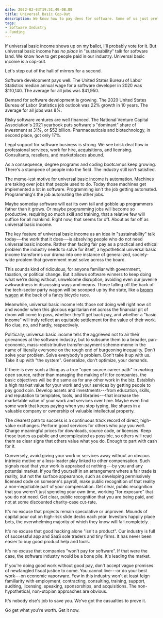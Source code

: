 ```yaml
---
date: 2022-02-03T19:51:49-08:00
title: Universal Basic Cop-Out
description: We know how to pay devs for software. Some of us just prefer not to.
tags:
- Software Industry
- Funding
---
```


If universal basic income shows up on my ballot, I'll probably vote for it.  But universal basic income has _no place_ in "sustainability" talk for software land.  We know how to get people paid in our industry.  Universal basic income is a cop-out.

Let's step out of the hall of mirrors for a second.

Software development pays well.  The United States Bureau of Labor Statistics median annual wage for a software developer in 2020 was $110,140.  The average for all jobs was $41,950.

Demand for software development is growing.  The 2020 United States Bureau of Labor Statistics job outlook was 22% growth in 10 years.  The average for all jobs was 8%.

Risky software ventures are well financed.  The National Venture Capital Association's 2021 yearbook puts software's "dominant" share of investment at 31%, or $52 billion.  Pharmaceuticals and biotechnology, in second place, got only 17%.

Legal support for software business is strong.  We see brisk deal flow in professional services, work for hire, acquisitions, and licensing.  Consultants, resellers, and marketplaces abound.

As a consequence, degree programs and coding bootcamps keep growing.  There's a stampede of people into the field.  The industry still isn't satisfied.

The meme-iest motive for universal basic income is automation.  Machines are taking over jobs that people used to do.  Today those machines get implemented a lot in software.  Programming isn't the job getting automated.  Programming's the job automating the other jobs.

Maybe someday software will eat its own tail and gobble up programmers father than it grows.  Or maybe programming jobs will become so productive, requiring so much skill and training, that a relative few will suffice for all mankind.  Right now, that seems far off.  About as far off as universal basic income.

The key feature of universal basic income as an idea in "sustainability" talk today---the work that it does---is absolving people who do not need universal basic income.  Rather than facing fair pay as a practical and ethical problem the industry needs to solve for itself, a hypothetical universal basic income transforms our drama into one instance of generalized, society-wide problem that government must solve across the board.

This sounds kind of ridiculous, for anyone familiar with government, taxation, or political change.  But it allows software winners to keep doing what we're doing without, unwelcome disruption, avoiding even our juvenile awkwardness in discussing ways and means.  Those falling off the back of the tech-sector party wagon will be scooped up by the state, like a [broom wagon](https://en.wikipedia.org/wiki/Broom_wagon) at the back of a fancy bicycle race.

Meanwhile, universal basic income lets those _not_ doing well right now sit and wonder when this glorious egalitarian net across the financial pit of doom will come to pass, whether they'll get back pay, and whether a "basic income" will truly reflect an equitable settlement for the value of their work.  No clue, no, and hardly, respectively.

Politically, universal basic income tells the aggrieved not to air their grievances at the software industry, but to subsume them to a broader, pan-economic, mass-redistributive transfer-payment scheme-meme in the name of literally everyone on the rough end of burgeoning inequality.  Don't solve your problem.  Solve everybody's problem.  Don't take it up with us.  Take it up with "the system".  Generalize, don't optimize, your demands.

If there is ever such a thing as a true "open source career path" in _making_ open source, rather than managing the making of it for companies, the basic objectives will be the same as for any other work in the biz.  Establish a high market value for your work and your services by getting people to pay good coin.  Develop assets and investments---from education, skills, and reputation to templates, tools, and libraries---that increase the marketable value of your work and services over time.  Maybe even find some work that keeps paying when you stop typing, like shares in a valuable company or ownership of valuable intellectual property.

The clearest path to success is a continuous track record of direct, high-value exchanges.  Perform good services for others who pay you well.  Charge meaningful prices for downloads, source code, or licenses.  Keep those trades as public and uncomplicated as possible, so others will read them as clear signs that others value what you do.  Enough to part with cash for it.

Conversely, avoid giving your work or services away without an obvious intrinsic motive or a loss-leader play linked to other compensation.  Such signals read that your work is appraised at nothing---by you and any potential market.  If you find yourself in an arrangement where a fair trade is reality, but not the surface appearance, such as developing permissively licensed code on someone's payroll, make public recognition of that reality a non-negotiable part of your compensation.  Get clear, public recognition that you weren't just spending your own time, working "for exposure" that you do not need.  Get clear, public recognition that you are being paid, and not at some discounted charity-case cut-rate.

It's no excuse that projects remain speculative or unproven.  Mounds of capital pour out on high-risk slide decks each year.  Investors happily place bets, the overwhelming majority of which they know will fail completely.

It's no excuse that good hacking alone "isn't a product".  Our industry is full of successful app and SaaS sole traders and tiny firms.  It has never been easier to buy good product help and tools.

It's no excuse that companies "won't pay for software".  If that were the case, the software industry would be a bone pile.  It's leading the market.

If you're doing good work without good pay, don't accept vague promises of newfangled fiscal justice to come.  You cannot live---or do your best work---on economic vaporware.  Few in this industry won't at least feign familiarity with employment, contracting, consulting, training, support, auditing, licensing, speaking, sponsorships, and acquisitions.  The non-hypothetical, non-utopian approaches are obvious.

It's nobody else's job to save you.  We've got the casualties to prove it.

Go get what you're worth.  Get it now.
